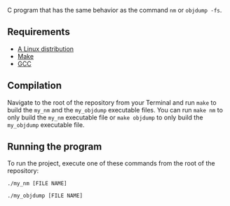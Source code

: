 C program that has the same behavior as the command `nm` or `objdump -fs`.

## Requirements

 - [A Linux distribution](https://en.wikipedia.org/wiki/Linux_distribution)
 - [Make](https://www.gnu.org/software/make/)
 - [GCC](https://gcc.gnu.org/)

## Compilation

Navigate to the root of the repository from your Terminal and run `make` to build the `my_nm` and the `my_objdump` executable files.
You can run `make nm` to only build the `my_nm` executable file or `make objdump` to only build the `my_objdump` executable file.

## Running the program

To run the project, execute one of these commands from the root of the repository:
```
./my_nm [FILE NAME]
```
```
./my_objdump [FILE NAME]
```
